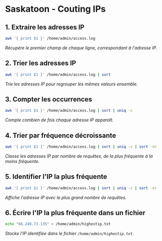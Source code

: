 # Saskatoon - Couting IPs

## 1. Extraire les adresses IP

```bash
awk '{ print $1 }' /home/admin/access.log
```

*Récupère le premier champ de chaque ligne, correspondant à l'adresse IP.*

## 2. Trier les adresses IP

```bash
awk '{ print $1 }' /home/admin/access.log | sort
```

*Trie les adresses IP pour regrouper les mêmes valeurs ensemble.*

## 3. Compter les occurrences

```bash
awk '{ print $1 }' /home/admin/access.log | sort | uniq -c
```

*Compte combien de fois chaque adresse IP apparaît.*

## 4. Trier par fréquence décroissante

```bash
awk '{ print $1 }' /home/admin/access.log | sort | uniq -c | sort -nr
```

*Classe les adresses IP par nombre de requêtes, de la plus fréquente à la moins fréquente.*

## 5. Identifier l'IP la plus fréquente

```bash
awk '{ print $1 }' /home/admin/access.log | sort | uniq -c | sort -nr | head -1
```

*Affiche l'adresse IP avec le plus grand nombre de requêtes.*

## 6. Écrire l'IP la plus fréquente dans un fichier

```bash
echo "66.249.73.135" > /home/admin/highestip.txt
```

*Stocke l'IP identifiée dans le fichier `/home/admin/highestip.txt`.*